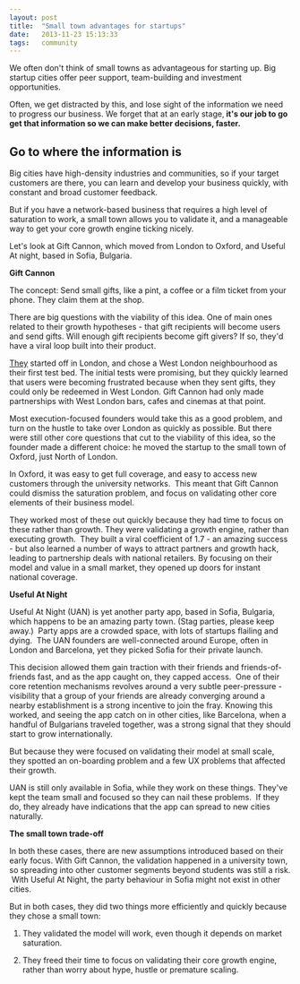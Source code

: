 ```yaml
---
layout: post
title:  "Small town advantages for startups"
date:   2013-11-23 15:13:33
tags:   community
---
```


We often don't think of small towns as advantageous for starting up. Big startup cities offer peer support, team-building and investment opportunities.

Often, we get distracted by this, and lose sight of the information we need to progress our business. We forget that at an early stage,<strong> it's our job to go get that information so we can make better decisions, faster.</strong>

<h2>Go to where the information is</h2>

Big cities have high-density industries and communities, so if your target customers are there, you can learn and develop your business quickly, with constant and broad customer feedback.

But if you have a network-based business that requires a high level of saturation to work, a small town allows you to validate it, and a manageable way to get your core growth engine ticking nicely.

Let's look at Gift Cannon, which moved from London to Oxford, and Useful At night, based in Sofia, Bulgaria.

<b>Gift Cannon </b>

The concept: Send small gifts, like a pint, a coffee or a film ticket from your phone. They claim them at the shop.

There are big questions with the viability of this idea. One of main ones related to their growth hypotheses - that gift recipients will become users and send gifts. Will enough gift recipients become gift givers? If so, they'd have a viral loop built into their product.

<a href="http://twitter.com/jordups">They</a> started off in London, and chose a West London neighbourhood as their first test bed. The initial tests were promising, but they quickly learned that users were becoming frustrated because when they sent gifts, they could only be redeemed in West London. Gift Cannon had only made partnerships with West London bars, cafes and cinemas at that point.

Most execution-focused founders would take this as a good problem, and turn on the hustle to take over London as quickly as possible. But there were still other core questions that cut to the viability of this idea, so the founder made a different choice: he moved the startup to the small town of Oxford, just North of London.

In Oxford, it was easy to get full coverage, and easy to access new customers through the university networks.  This meant that Gift Cannon could dismiss the saturation problem, and focus on validating other core elements of their business model.

They worked most of these out quickly because they had time to focus on these rather than growth. They were validating a growth engine, rather than executing growth.  They built a viral coefficient of 1.7 - an amazing success - but also learned a number of ways to attract partners and growth hack, leading to partnership deals with national retailers. By focusing on their model and value in a small market, they opened up doors for instant national coverage.

<b>Useful At Night</b>

Useful At Night (UAN) is yet another party app, based in Sofia, Bulgaria, which happens to be an amazing party town. (Stag parties, please keep away.)  Party apps are a crowded space, with lots of startups flailing and dying.  The UAN founders are well-connected around Europe, often in London and Barcelona, yet they picked Sofia for their private launch.

This decision allowed them gain traction with their friends and friends-of-friends fast, and as the app caught on, they capped access.  One of their core retention mechanisms revolves around a very subtle peer-pressure - visibility that a group of your friends are already converging around a nearby establishment is a strong incentive to join the fray. Knowing this worked, and seeing the app catch on in other cities, like Barcelona, when a handful of Bulgarians traveled together, was a strong signal that they should start to grow internationally.

But because they were focused on validating their model at small scale, they spotted an on-boarding problem and a few UX problems that affected their growth.

UAN is still only available in Sofia, while they work on these things. They've kept the team small and focused so they can nail these problems.  If they do, they already have indications that the app can spread to new cities naturally.

<b>The small town trade-off
</b>

In both these cases, there are new assumptions introduced based on their early focus. With Gift Cannon, the validation happened in a university town, so spreading into other customer segments beyond students was still a risk.  With Useful At Night, the party behaviour in Sofia might not exist in other cities.

But in both cases, they did two things more efficiently and quickly because they chose a small town:

1) They validated the model will work, even though it depends on market saturation.

2) They freed their time to focus on validating their core growth engine, rather than worry about hype, hustle or premature scaling.

</div>
